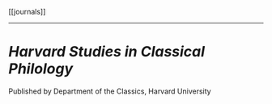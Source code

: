 [[journals]]
***
# *Harvard Studies in Classical Philology*
Published by Department of the Classics, Harvard University